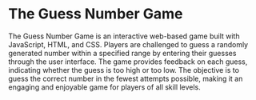 # The Guess Number Game

The Guess Number Game is an interactive web-based game built with JavaScript, HTML, and CSS. Players are challenged to guess a randomly generated number within a specified range by entering their guesses through the user interface. The game provides feedback on each guess, indicating whether the guess is too high or too low. The objective is to guess the correct number in the fewest attempts possible, making it an engaging and enjoyable game for players of all skill levels.

  
